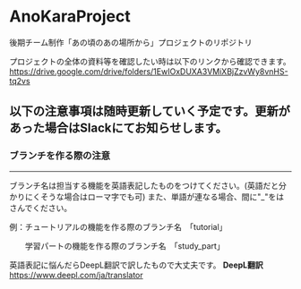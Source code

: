 # AnoKaraProject
後期チーム制作「あの頃のあの場所から」プロジェクトのリポジトリ

プロジェクトの全体の資料等を確認したい時は以下のリンクから確認できます。
https://drive.google.com/drive/folders/1EwIOxDUXA3VMiXBjZzvWy8vnHS-tq2vs

## 以下の注意事項は随時更新していく予定です。更新があった場合はSlackにてお知らせします。

### ブランチを作る際の注意
***
ブランチ名は担当する機能を英語表記したものをつけてください。(英語だと分かりにくそうな場合はローマ字でも可)
また、単語が連なる場合、間に"_"をはさんでください。

例：チュートリアルの機能を作る際のブランチ名　「tutorial」


　　学習パートの機能を作る際のブランチ名　「study_part」

英語表記に悩んだらDeepL翻訳で訳したもので大丈夫です。
 **DeepL翻訳** 　https://www.deepl.com/ja/translator
